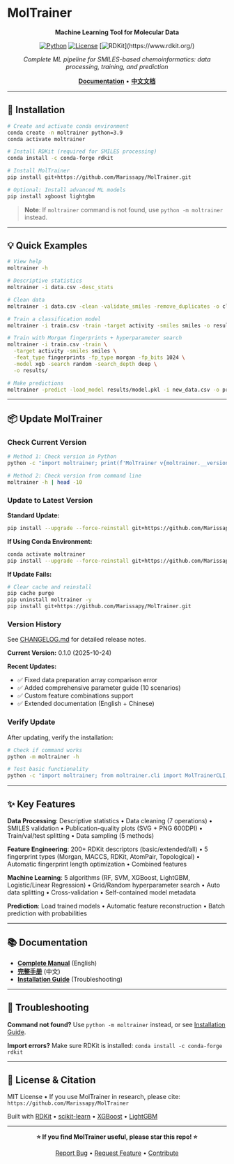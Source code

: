 # MolTrainer

<div align="center">

**Machine Learning Tool for Molecular Data**

[![Python](https://img.shields.io/badge/python-3.8+-blue.svg)](https://www.python.org/downloads/)
[![License](https://img.shields.io/badge/license-MIT-green.svg)](LICENSE)
[![RDKit](https://img.shields.io/badge/Powered%20by-RDKit-3838ff.svg?logo=data:image/png;base64,iVBORw0KGgoAAAANSUhEUgAAABAAAAAQBAMAAADt3eJSAAAABGdBTUEAALGPC/xhBQAAACBjSFJNAAB6JgAAgIQAAPoAAACA6AAAdTAAAOpgAAA6mAAAF3CculE8AAAAFVBMVEXc3NwUFP8UPP9kZP+MjP+0tP////9ZXZotAAAAAXRSTlMAQObYZgAAAAFiS0dEBmFmuH0AAAAHdElNRQfmAQcRMwGorYznAAAAQUlEQVQI12NgAAMhZUEGBMCEA0swIYBJQA==")](https://www.rdkit.org/)

*Complete ML pipeline for SMILES-based chemoinformatics: data processing, training, and prediction*

[**Documentation**](help.md) • [**中文文档**](help_Chinese.md)

</div>

---

## 🚀 Installation

```bash
# Create and activate conda environment
conda create -n moltrainer python=3.9
conda activate moltrainer

# Install RDKit (required for SMILES processing)
conda install -c conda-forge rdkit

# Install MolTrainer
pip install git+https://github.com/Marissapy/MolTrainer.git

# Optional: Install advanced ML models
pip install xgboost lightgbm
```

> **Note**: If `moltrainer` command is not found, use `python -m moltrainer` instead.

---

## 💡 Quick Examples

```bash
# View help
moltrainer -h

# Descriptive statistics
moltrainer -i data.csv -desc_stats

# Clean data
moltrainer -i data.csv -clean -validate_smiles -remove_duplicates -o clean.csv

# Train a classification model
moltrainer -i train.csv -train -target activity -smiles smiles -o results/

# Train with Morgan fingerprints + hyperparameter search
moltrainer -i train.csv -train \
  -target activity -smiles smiles \
  -feat_type fingerprints -fp_type morgan -fp_bits 1024 \
  -model xgb -search random -search_depth deep \
  -o results/

# Make predictions
moltrainer -predict -load_model results/model.pkl -i new_data.csv -o predictions.csv
```

---

## 📦 Update MolTrainer

### Check Current Version

```bash
# Method 1: Check version in Python
python -c "import moltrainer; print(f'MolTrainer v{moltrainer.__version__}')"

# Method 2: Check version from command line
moltrainer -h | head -10
```

### Update to Latest Version

**Standard Update:**
```bash
pip install --upgrade --force-reinstall git+https://github.com/Marissapy/MolTrainer.git
```

**If Using Conda Environment:**
```bash
conda activate moltrainer
pip install --upgrade --force-reinstall git+https://github.com/Marissapy/MolTrainer.git
```

**If Update Fails:**
```bash
# Clear cache and reinstall
pip cache purge
pip uninstall moltrainer -y
pip install git+https://github.com/Marissapy/MolTrainer.git
```

### Version History

See [CHANGELOG.md](CHANGELOG.md) for detailed release notes.

**Current Version:** 0.1.0 (2025-10-24)

**Recent Updates:**
- ✅ Fixed data preparation array comparison error
- ✅ Added comprehensive parameter guide (10 scenarios)
- ✅ Custom feature combinations support
- ✅ Extended documentation (English + Chinese)

### Verify Update

After updating, verify the installation:

```bash
# Check if command works
python -m moltrainer -h

# Test basic functionality
python -c "import moltrainer; from moltrainer.cli import MolTrainerCLI; print('✅ MolTrainer updated successfully')"
```

---

## ✨ Key Features

**Data Processing**: Descriptive statistics • Data cleaning (7 operations) • SMILES validation • Publication-quality plots (SVG + PNG 600DPI) • Train/val/test splitting • Data sampling (5 methods)

**Feature Engineering**: 200+ RDKit descriptors (basic/extended/all) • 5 fingerprint types (Morgan, MACCS, RDKit, AtomPair, Topological) • Automatic fingerprint length optimization • Combined features

**Machine Learning**: 5 algorithms (RF, SVM, XGBoost, LightGBM, Logistic/Linear Regression) • Grid/Random hyperparameter search • Auto data splitting • Cross-validation • Self-contained model metadata

**Prediction**: Load trained models • Automatic feature reconstruction • Batch prediction with probabilities

---

## 📚 Documentation

- **[Complete Manual](help.md)** (English)
- **[完整手册](help_Chinese.md)** (中文)
- **[Installation Guide](INSTALL_GUIDE.md)** (Troubleshooting)

---

## 🔧 Troubleshooting

**Command not found?** Use `python -m moltrainer` instead, or see [Installation Guide](INSTALL_GUIDE.md).

**Import errors?** Make sure RDKit is installed: `conda install -c conda-forge rdkit`

---

## 📄 License & Citation

MIT License • If you use MolTrainer in research, please cite: `https://github.com/Marissapy/MolTrainer`

Built with [RDKit](https://www.rdkit.org/) • [scikit-learn](https://scikit-learn.org/) • [XGBoost](https://xgboost.readthedocs.io/) • [LightGBM](https://lightgbm.readthedocs.io/)

---

<div align="center">

**⭐ If you find MolTrainer useful, please star this repo! ⭐**

[Report Bug](https://github.com/Marissapy/MolTrainer/issues) • [Request Feature](https://github.com/Marissapy/MolTrainer/issues) • [Contribute](https://github.com/Marissapy/MolTrainer/pulls)

</div>
